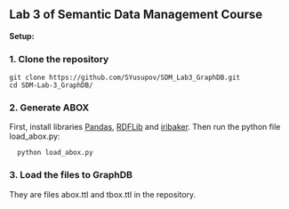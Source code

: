 ## Lab 3 of Semantic Data Management Course

**Setup:**

### 1. Clone the repository
  ```
  git clone https://github.com/SYusupov/SDM_Lab3_GraphDB.git
  cd SDM-Lab-3_GraphDB/
  ```
### 2. Generate ABOX

First, install libraries [Pandas](https://pandas.pydata.org/docs/getting_started/install.html), [RDFLib](https://rdflib.readthedocs.io/en/stable/gettingstarted.html) and [iribaker](https://pypi.org/project/iribaker/). Then run the python file load_abox.py:
```
  python load_abox.py
```

### 3. Load the files to GraphDB

  They are files abox.ttl and tbox.ttl in the repository.
